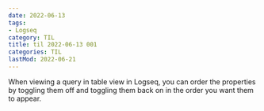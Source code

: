 ```yaml
---
date: 2022-06-13
tags:
- Logseq
category: TIL
title: til 2022-06-13 001
categories: TIL
lastMod: 2022-06-21
---
```

When viewing a query in table view in Logseq, you can order the properties by toggling them off and toggling them back on in the order you want them to appear.
